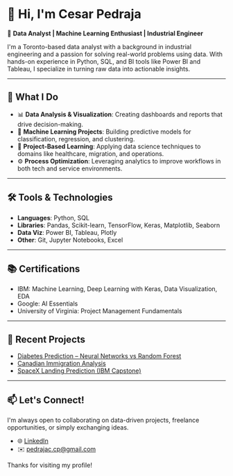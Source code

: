 # 👋 Hi, I'm Cesar Pedraja

🎯 **Data Analyst | Machine Learning Enthusiast | Industrial Engineer**

I'm a Toronto-based data analyst with a background in industrial engineering and a passion for solving real-world problems using data. With hands-on experience in Python, SQL, and BI tools like Power BI and Tableau, I specialize in turning raw data into actionable insights.

---

## 💼 What I Do

- 📊 **Data Analysis & Visualization**: Creating dashboards and reports that drive decision-making.
- 🤖 **Machine Learning Projects**: Building predictive models for classification, regression, and clustering.
- 🧪 **Project-Based Learning**: Applying data science techniques to domains like healthcare, migration, and operations.
- ⚙️ **Process Optimization**: Leveraging analytics to improve workflows in both tech and service environments.

---

## 🛠️ Tools & Technologies

- **Languages**: Python, SQL  
- **Libraries**: Pandas, Scikit-learn, TensorFlow, Keras, Matplotlib, Seaborn  
- **Data Viz**: Power BI, Tableau, Plotly  
- **Other**: Git, Jupyter Notebooks, Excel

---

## 📚 Certifications

- IBM: Machine Learning, Deep Learning with Keras, Data Visualization, EDA
- Google: AI Essentials
- University of Virginia: Project Management Fundamentals

---

## 🚀 Recent Projects

- [Diabetes Prediction – Neural Networks vs Random Forest](https://github.com/cesarPedraja/Pima-Diabetes)
- [Canadian Immigration Analysis](https://github.com/cesarPedraja/Project-migration-in-Canada-)
- [SpaceX Landing Prediction (IBM Capstone)](https://github.com/cesarPedraja/Applied-Data-Science-Capstone)

---

## 📫 Let's Connect!

I'm always open to collaborating on data-driven projects, freelance opportunities, or simply exchanging ideas.

- 🌐 [LinkedIn](https://www.linkedin.com/in/cesarpedraja)
- ✉️ pedrajac.cp@gmail.com

Thanks for visiting my profile!

